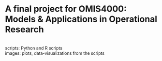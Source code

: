 # A final project for OMIS4000: Models & Applications in Operational Research
\
scripts: Python and R scripts\
images: plots, data-visualizations from the scripts
